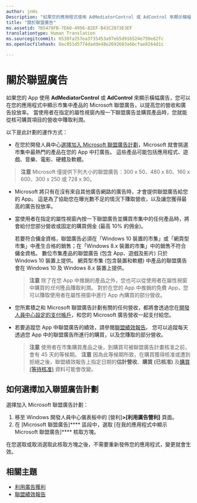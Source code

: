 ```yaml
---
author: jnHs
Description: "如果您的應用程式使用 AdMediatorControl 或 AdControl 來顯示橫幅廣告，您可以在您的應用程式中顯示 Microsoft 加盟廣告，以提高您的廣告投放率和營收。"
title: "關於聯盟廣告"
ms.assetid: 7B5478FB-7E68-4956-82EF-B43C2873E3EF
translationtype: Human Translation
ms.sourcegitcommit: 6530fa257ea3735453a97eb5d916524e750e62fc
ms.openlocfilehash: 0ac051d5774dadde48e2692683a6bcfae8264d1c

---
```


# 關於聯盟廣告

如果您的 App 使用 **AdMediatorControl** 或 **AdControl** 來顯示橫幅廣告，您可以在您的應用程式中顯示市集中產品的 Microsoft 聯盟廣告，以提高您的營收和廣告投放率。 當使用者在指定的屬性視窗內按一下聯盟廣告並購買產品時，您就能從核可購買項目的營收中賺取利潤。

以下是此計劃的運作方式：

* 在您於開發人員中心[選擇加入 Microsoft 聯盟廣告計劃](#how-to-opt-in-to-affiliate-ads)，Microsoft 就會挑選市集中最熱門的產品在您的 App 中打廣告。 這些產品可能包括應用程式、遊戲、音樂、電影、硬體及軟體。

 > **注意** Microsoft 僅提供下列大小的聯盟廣告：300 x 50、480 x 80、160 x 600、300 x 250 或 728 x 90。

* Microsoft 將只有在沒有來自其他廣告網路的廣告時，才會提供聯盟廣告給您的 App。 這是為了協助您在曝光數不足的情況下賺取營收，以及讓您獲得最高的廣告投放率。
* 當使用者在指定的屬性視窗內按一下聯盟廣告並購買市集中的任何產品時，將會給付您部分營收或固定的購買佣金 (最高 10% 的佣金)。 
  
  若要符合傭金資格，聯盟廣告必須在「Windows 10 裝置的市集」或「網頁型市集」中產生合格的銷售；在「Windows 8.x 裝置的市集」中的銷售不符合傭金資格。 數位市集產品的聯盟廣告 (包含 App、遊戲及影片) 只於 Windows 10 裝置上提供。 網頁型市集 (包含裝置和軟體) 中產品的聯盟廣告會在 Windows 10 及 Windows 8.x 裝置上提供。

    > **注意** 除了在您 App 中推銷的產品之外，您也可以從使用者在屬性視窗中購買的*任何*產品賺取利潤。 對於在您的 App 中推銷的免費 App，您可以賺取使用者在屬性視窗中進行 App 內購買的部分營收。

* 您所累積之和 Microsoft 聯盟廣告計劃有關的任何營收，都將會透過您在[開發人員中心設定的支付帳戶](setting-up-your-payout-account-and-tax-forms.md)，和您的 Microsoft 廣告營收一起支付給您。
* 若要追蹤您 App 中聯盟廣告的績效，請參閱[聯盟績效報告](affiliates-performance-report.md)。 您可以追蹤每天透過您 App 中的聯盟廣告所進行的購買，以及您賺取的部分營收。  

  > **注意** 使用者在市集購買產品之後，到購買可被聯盟廣告計畫核准之前，會有 45 天的等候期。 **注意** 因為此等候期所致，在購買獲得核准或遭到拒絕之後，聯盟績效報告上指定日期的**估計營收**、**購買 (已核准)** 及[購買 (等待核准)](affiliates-performance-report.md) 資料可能會改變。

## 如何選擇加入聯盟廣告計劃

選擇加入 Microsoft 聯盟廣告計劃：

1. 移至 Windows 開發人員中心儀表板中的 [營利]****&gt;[利用廣告營利]**** 頁面。
2. 在 [Microsoft 聯盟廣告]**** 區段中，選取 [在我的應用程式中顯示 Microsoft 聯盟廣告]**** 核取方塊。

在您選取或取消選取此核取方塊之後，不需要重新發佈您的應用程式，變更就會生效。


## 相關主題


* [利用廣告獲利](monetize-with-ads.md)
* [聯盟績效報告](affiliates-performance-report.md)



<!--HONumber=Jun16_HO4-->


